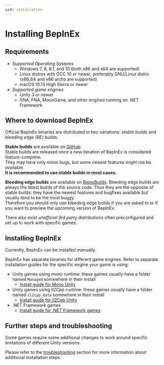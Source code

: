 ```yaml
---
uid: installation
---
```


# Installing BepInEx

## Requirements

* *Supported Operating Systems*
    - Windows 7, 8, 8.1, and 10 (both x86 and x64 are supported)
    - Linux distros with GCC 10 or newer, preferably GNU/Linux distro (x86_64 and x86 archs are supported)
    - macOS 10.13 High Sierra or newer
* *Supported game engines*
    - Unity 3 or newer
    - XNA, FNA, MonoGame, and other engines running on .NET Framework

## Where to download BepInEx

Official BepInEx binaries are distributed in two variations: *stable builds* and *bleeding edge (BE) builds*.

**Stable builds** are available on [GitHub](https://github.com/BepInEx/BepInEx/releases).  
Stable builds are released once a new iteration of BepInEx is considered feature-complete.  
They may have only minor bugs, but some newest features might not be available.  
**It is recommended to use stable builds in most cases.**

**Bleeding edge builds** are available on [BepisBuilds](https://builds.bepis.io/projects/bepinex_be).
Bleeding edge builds are always the latest builds of the source code. Thus they are the opposite of stable builds: they have the newest features and bugfixes available but usually tend to be the most buggy.  
Therefore you should only use bleeding edge builds if you are asked to or if you want to preview the upcoming version of BepInEx.

There also exist *unofficial 3rd party* distributions often preconfigured and set up to work with specific games.


## Installing BepInEx

Currently, BepInEx can be installed manually.

BepInEx has separate binaries for different game engines. Refer to separate installation guides for the specific engine your game is using:

* Unity games using *mono* runtime: these games usually have a folder named `Managed` somewhere in their install
    * [Install guide for Mono Unity](unity_mono.md)
* Unity games using *Il2Cpp* runtime: these games usually have a folder named `il2cpp_data` somewhere in their install
    * [Install guide for Il2Cpp Unity](unity_il2cpp.md)
* .NET Framework games
    * [Install guide for .NET Framework games](net_fw.md)


## Further steps and troubleshooting

Some games require some additional changes to work around specific limitations of different Unity versions. 

Please refer to the [troubleshooting](<xref:troubleshooting>) section for more information about additional installation steps.